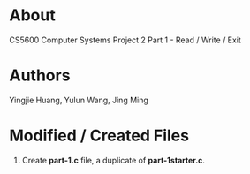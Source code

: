 # About
CS5600 Computer Systems Project 2 Part 1 - Read / Write / Exit

# Authors
Yingjie Huang, Yulun Wang, Jing Ming

# Modified / Created Files
1. Create **part-1.c** file, a duplicate of **part-1starter.c**.


